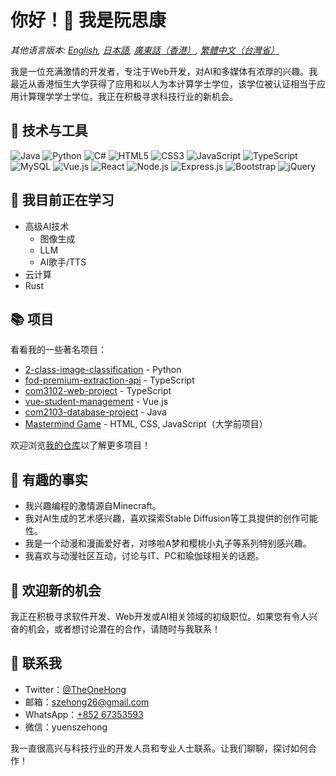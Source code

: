 # 你好！👋 我是阮思康

*其他语言版本: [English](README.md), [日本語](README.ja-JP.md), [廣東話（香港）](README.zh-HK.md), [繁體中文（台灣省）](README.zh-TW.md)*

我是一位充满激情的开发者，专注于Web开发，对AI和多媒体有浓厚的兴趣。我最近从香港恒生大学获得了应用和以人为本计算学士学位，该学位被认证相当于应用计算理学学士学位。我正在积极寻求科技行业的新机会。

## 🔧 技术与工具

![Java](https://img.shields.io/badge/-Java-007396?style=flat-square&logo=java&logoColor=white)
![Python](https://img.shields.io/badge/-Python-3776AB?style=flat-square&logo=python&logoColor=white)
![C#](https://img.shields.io/badge/-C%23-239120?style=flat-square&logo=c-sharp&logoColor=white)
![HTML5](https://img.shields.io/badge/-HTML5-E34F26?style=flat-square&logo=html5&logoColor=white)
![CSS3](https://img.shields.io/badge/-CSS3-1572B6?style=flat-square&logo=css3&logoColor=white)
![JavaScript](https://img.shields.io/badge/-JavaScript-F7DF1E?style=flat-square&logo=javascript&logoColor=black)
![TypeScript](https://img.shields.io/badge/-TypeScript-3178C6?style=flat-square&logo=typescript&logoColor=white)
![MySQL](https://img.shields.io/badge/-MySQL-4479A1?style=flat-square&logo=mysql&logoColor=white)
![Vue.js](https://img.shields.io/badge/-Vue.js-4FC08D?style=flat-square&logo=vue.js&logoColor=white)
![React](https://img.shields.io/badge/-React-61DAFB?style=flat-square&logo=react&logoColor=black)
![Node.js](https://img.shields.io/badge/-Node.js-339933?style=flat-square&logo=node.js&logoColor=white)
![Express.js](https://img.shields.io/badge/-Express.js-000000?style=flat-square&logo=express&logoColor=white)
![Bootstrap](https://img.shields.io/badge/-Bootstrap-7952B3?style=flat-square&logo=bootstrap&logoColor=white)
![jQuery](https://img.shields.io/badge/-jQuery-0769AD?style=flat-square&logo=jquery&logoColor=white)

## 🌱 我目前正在学习

- 高级AI技术
  - 图像生成
  - LLM
  - AI歌手/TTS
- 云计算
- Rust

## 📚 项目

看看我的一些著名项目：

- [2-class-image-classification](https://github.com/YuenSzeHong/2-class-image-classification) - Python
- [fod-premium-extraction-api](https://github.com/YuenSzeHong/fod-premium-extraction-api) - TypeScript
- [com3102-web-project](https://github.com/YuenSzeHong/com3102-web-project) - TypeScript
- [vue-student-management](https://github.com/YuenSzeHong/vue-student-management) - Vue.js
- [com2103-database-project](https://github.com/YuenSzeHong/com2103-database-project) - Java
- [Mastermind Game](https://github.com/YuenSzeHong/mastermind-game) - HTML, CSS, JavaScript（大学前项目）

欢迎浏览[我的仓库](https://github.com/YuenSzeHong?tab=repositories)以了解更多项目！

## 🎉 有趣的事实

- 我兴趣编程的激情源自Minecraft。
- 我对AI生成的艺术感兴趣，喜欢探索Stable Diffusion等工具提供的创作可能性。
- 我是一个动漫和漫画爱好者，对哆啦A梦和樱桃小丸子等系列特别感兴趣。
- 我喜欢与动漫社区互动，讨论与IT、PC和瑜伽球相关的话题。

## 💼 欢迎新的机会

我正在积极寻求软件开发、Web开发或AI相关领域的初级职位。如果您有令人兴奋的机会，或者想讨论潜在的合作，请随时与我联系！

## 💬 联系我

- Twitter：[@TheOneHong](https://twitter.com/TheOneHong)
- 邮箱：[szehong26@gmail.com](mailto:szehong26@gmail.com)
- WhatsApp：[+852 67353593](https://wa.me/85267353593)
- 微信：yuenszehong

我一直很高兴与科技行业的开发人员和专业人士联系。让我们聊聊，探讨如何合作！